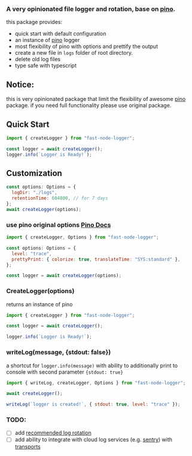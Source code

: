 ### A very opinionated file logger and rotation, base on [pino](https://www.npmjs.com/package/pino).

this package provides:

- quick start with default configuration
- an instance of [pino](https://www.npmjs.com/package/pino) logger
- most flexibility of pino with options and prettify the output
- create a new file in `logs` folder of root directory.
- delete old log files
- type safe with typescript

## Notice:

this is very opinionated package that limit the flexibility of awesome [pino](https://www.npmjs.com/package/pino) package. if you need full functionality please use original package.

## Quick Start

```js
import { createLogger } from "fast-node-logger";

const logger = await createLogger();
logger.info(`Logger is Ready!`);
```

## Customization

```js
const options: Options = {
  logDir: "./logs",
  retentionTime: 604800, // for 7 days
};
await createLogger(options);
```

### use pino original options [Pino Docs](https://github.com/pinojs/pino/blob/master/docs/api.md#options)

```js
import { createLogger, Options } from "fast-node-logger";

const options: Options = {
  level: "trace",
  prettyPrint: { colorize: true, translateTime: "SYS:standard" },
};

const logger = await createLogger(options);
```

### CreateLogger(options)

returns an instance of pino

```js
import { createLogger } from "fast-node-logger";

const logger = await createLogger();

logger.info(`Logger is Ready!`);
```

### writeLog(message, {stdout: false})

a shortcut for `logger.info(message)` with ability to additionally print to console with second parameter `{stdout: true}`

```js
import { writeLog, createLogger, Options } from "fast-node-logger";

await createLogger();

writeLog(`logger is created!`, { stdout: true, level: "trace" });
```

### TODO:

- [ ] add [recommended log rotation](https://github.com/pinojs/pino/blob/master/docs/help.md#log-rotation)
- [ ] add ability to integrate with cloud log services (e.g. [sentry](https://sentry.io)) with [transports](https://github.com/pinojs/pino/blob/master/docs/transports.md)
